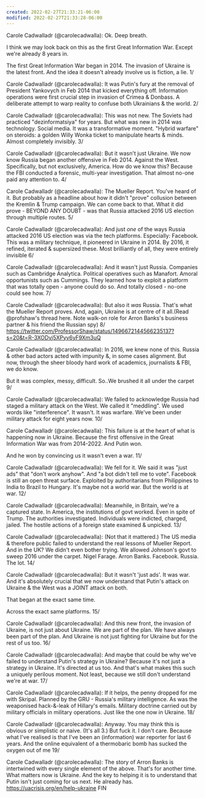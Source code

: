 ```yaml
---
created: 2022-02-27T21:33:21-06:00
modified: 2022-02-27T21:33:28-06:00
---
```


Carole Cadwalladr (@carolecadwalla): Ok. Deep breath. 

I think we may look back on this as the first Great Information War. Except we're already 8 years in. 

The first Great Information War began in 2014. The invasion of Ukraine is the latest front. And the idea it doesn't already involve us is fiction, a lie.
1/

Carole Cadwalladr (@carolecadwalla): It was Putin's fury at the removal of President Yankovych in Feb 2014 that kicked everything off. Information operations were first crucial step in invasion of Crimea & Donbass. A deliberate attempt to warp reality to confuse both Ukrainians & the world.
2/

Carole Cadwalladr (@carolecadwalla): This was not new. The Soviets had practiced "dezinformatsiya" for years. But what was new in 2014 was technology. Social media. It was a transformative moment. "Hybrid warfare" on steroids: a golden Willy Wonka ticket to manipulate hearts & minds. Almost completely invisibly.
3/

Carole Cadwalladr (@carolecadwalla): But it wasn't just Ukraine. We now know Russia began another offensive in Feb 2014. Against the West. Specifically, but not exclusively, America. How do we know this? Because the FBI conducted a forensic, multi-year investigation. That almost no-one paid any attention to. 
4/

Carole Cadwalladr (@carolecadwalla): The Mueller Report. You've heard of it. But probably as a headline about how it didn't "prove" collusion between the Kremlin & Trump campaign. We can come back to that. What it did prove - BEYOND ANY DOUBT - was that Russia attacked 2016 US election through multiple routes.
5/

Carole Cadwalladr (@carolecadwalla): And just *one* of the ways Russia attacked 2016 US election was via the tech platforms. Especially: Facebook. This was a military technique, it pioneered in Ukraine in 2014. By 2016, it refined, iterated & supersized these. Most brilliantly of all, they were entirely invisible
6/

Carole Cadwalladr (@carolecadwalla): And it wasn't just Russia. Companies such as Cambridge Analytica. Political operatives such as Manafort. Amoral opportunists such as Cummings. They learned how to exploit a platform that was totally open - anyone could do so. And totally closed - no-one could see how. 
7/

Carole Cadwalladr (@carolecadwalla): But also it *was* Russia. That's what the Mueller Report proves. And, again, Ukraine is at centre of it all.(Read @profshaw's thread here. Note walk-on role for Arron Banks's business partner & his friend the Russian spy)
8/
https://twitter.com/ProfessorShaw/status/1496672144566235137?s=20&t=R-3XODvj5XPyv6yF9Xm3uQ

Carole Cadwalladr (@carolecadwalla): In 2016, we knew none of this. Russia & other bad actors acted with impunity &, in some cases alignment. But now, through the sheer bloody hard work of academics, journalists & FBI, we do know. 

But it was complex, messy, difficult. So..We brushed it all under the carpet
9/

Carole Cadwalladr (@carolecadwalla): We failed to acknowledge Russia had staged a military attack on the West. We called it "meddling". We used words like "interference". It wasn't. It was warfare. We've been under military attack for eight years now. 
10/

Carole Cadwalladr (@carolecadwalla): This failure is at the heart of what is happening now in Ukraine. Because the first offensive in the Great Information War was from 2014-2022. And Putin won. 

And he won by convincing us it wasn't even a war. 
11/

Carole Cadwalladr (@carolecadwalla): We fell for it. We said it was "just ads" that "don't work anyhow". And "a bot didn't tell me to vote". Facebook is still an open threat surface. Exploited by authoritarians from Philippines to India to Brazil to Hungary. It's maybe not a world war. But the world is at war.
12/

Carole Cadwalladr (@carolecadwalla): Meanwhile, in Britain, we're a captured state. In America, the institutions of govt worked. Even in spite of Trump. The authorities investigated. Individuals were indicted, charged, jailed. The hostile actions of a foreign state examined & unpicked. 
13/

Carole Cadwalladr (@carolecadwalla): (Not that it mattered.) The US media & therefore public failed to understand the real lessons of Mueller Report. And in the UK? We didn't even bother trying. We allowed Johnson's govt to sweep 2016 under the carpet. Nigel Farage. Arron Banks. Facebook. Russia. The lot.
14/

Carole Cadwalladr (@carolecadwalla): But it wasn't 'just ads'. It was war. And it's absolutely crucial that we now understand that Putin's attack on Ukraine & the West was a JOINT attack on both.   

That began at the exact same time.

Across the exact same platforms. 
15/

Carole Cadwalladr (@carolecadwalla): And this new front, the invasion of Ukraine, is not just about Ukraine. We are part of the plan. We have always been part of the plan. And Ukraine is not just fighting for Ukraine but for the rest of us too. 
16/

Carole Cadwalladr (@carolecadwalla): And maybe that could be why we've failed to understand Putin's strategy in Ukraine? Because it's not just a strategy in Ukraine. It's directed at us too. And that's what makes this such a uniquely perilous moment. Not least, because we still don't understand we're at war. 
17/

Carole Cadwalladr (@carolecadwalla): If it helps, the penny dropped for me with Skripal. Planned by the GRU - Russia's military intelligence. As was the weaponised hack-&-leak of Hillary's emails. Military doctrine carried out by military officials in  military operations. Just like the one now in Ukraine.
18/

Carole Cadwalladr (@carolecadwalla): Anyway. You may think this is obvious or simplistic or naive. (It's all 3.) But fuck it. I don't care. Because what I've realised is that I've been an (information) war reporter for last 6 years. And the online equivalent of a thermobaric bomb has sucked the oxygen out of me
19/

Carole Cadwalladr (@carolecadwalla): The story of Arron Banks is intertwined with every single element of the above. That's for another time. What matters now is Ukraine. And the key to helping it is to understand that Putin isn't just coming for us next. He already has. 
https://uacrisis.org/en/help-ukraine
FIN

